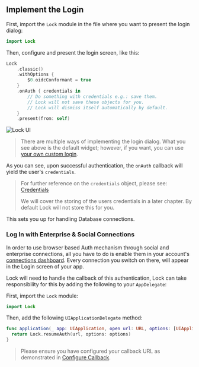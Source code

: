 ## Implement the Login

First, import the `Lock` module in the file where you want to present the login dialog:

```swift
import Lock
```

Then, configure and present the login screen, like this:

```swift
Lock
    .classic()
    .withOptions {
        $0.oidcConformant = true
    }
    .onAuth { credentials in
        // Do something with credentials e.g.: save them.
        // Lock will not save these objects for you.
        // Lock will dismiss itself automatically by default.
    }
    .present(from: self)
```

<div class="phone-mockup"><img src="/media/articles/native-platforms/ios-swift/lock_2_login.png" alt="Lock UI"></div>

> There are multiple ways of implementing the login dialog. What you see above is the default widget; however, if you want, you can use [your own custom login](/quickstart/native/ios-swift/02-custom-login).

As you can see, upon successful authentication, the `onAuth` callback will yield the user's `credentials`.

> For further reference on the `credentials` object, please see:
[Credentials](https://github.com/auth0/Auth0.swift/blob/master/Auth0/Credentials.swift)
>
> We will cover the storing of the users credentials in a later chapter.  By default Lock will not store this for you.

This sets you up for handling Database connections.

### Log In with Enterprise & Social Connections

In order to use browser based Auth mechanism through social and enterprise connections, all you have to do is enable them in your account's [connections dashboard](${manage_url}/#/connections/social). Every connection you switch on there, will appear in the Login screen of your app.

Lock will need to handle the callback of this authentication, Lock can take responsibility for this by adding the following to your `AppDelegate`:

First, import the `Lock` module:

```swift
import Lock
```

Then, add the following `UIApplicationDelegate` method:

```swift
func application(_ app: UIApplication, open url: URL, options: [UIApplicationOpenURLOptionsKey : Any]) -> Bool {
  return Lock.resumeAuth(url, options: options)
}
```

> Please ensure you have configured your callback URL as demonstrated in [Configure Callback](/quickstart/native/ios-swift/00-getting-started#configure-callback-urls).
